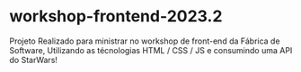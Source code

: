 # workshop-frontend-2023.2
Projeto Realizado para ministrar no workshop de front-end da Fábrica de Software, Utilizando as técnologias HTML / CSS / JS e consumindo uma API do StarWars!

